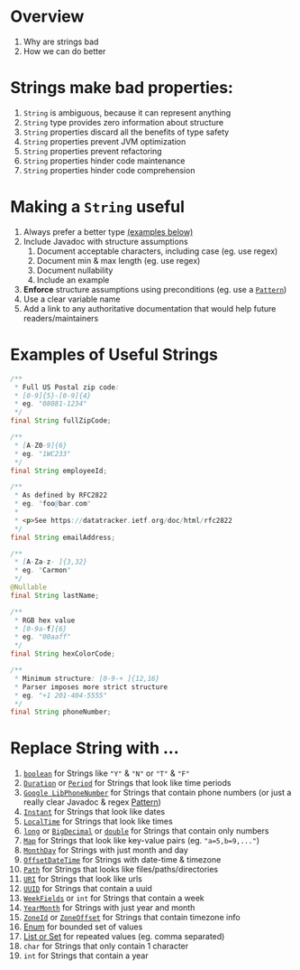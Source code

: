 # Overview
1. Why are strings bad
1. How we can do better


# Strings make bad properties:
1. `String` is ambiguous, because it can represent anything
1. `String` type provides zero information about structure
1. `String` properties discard all the benefits of type safety
1. `String` properties prevent JVM optimization
1. `String` properties prevent refactoring
1. `String` properties hinder code maintenance
1. `String` properties hinder code comprehension


# Making a `String` useful
1. Always prefer a better type [(examples below)](./strings.avoid.md#replace-string-with-)
1. Include Javadoc with structure assumptions
    1. Document acceptable characters, including case (eg. use regex)
    1. Document min & max length (eg. use regex)
    1. Document nullability
    1. Include an example
1. **Enforce** structure assumptions using preconditions (eg. use a [`Pattern`](https://docs.oracle.com/en/java/javase/11/docs/api/java.base/java/util/regex/Pattern.html))
1. Use a clear variable name
1. Add a link to any authoritative documentation that would help future readers/maintainers


# Examples of Useful Strings
```java
/**
 * Full US Postal zip code:
 * [0-9]{5}-[0-9]{4}
 * eg. "08081-1234"
 */
final String fullZipCode;

/**
 * [A-Z0-9]{6}
 * eg. "1WC233"
 */
final String employeeId;

/**
 * As defined by RFC2822
 * eg. "foo@bar.com"
 *
 * <p>See https://datatracker.ietf.org/doc/html/rfc2822
 */
final String emailAddress;

/**
 * [A-Za-z- ]{3,32}
 * eg. "Carmon"
 */
@Nullable
final String lastName;

/**
 * RGB hex value
 * [0-9a-f]{6}
 * eg. "00aaff"
 */
final String hexColorCode;

/**
 * Minimum structure: [0-9-+ ]{12,16}
 * Parser imposes more strict structure
 * eg. "+1 201-404-5555"
 */
final String phoneNumber;
```


# Replace String with ...
1. [`boolean`](https://docs.oracle.com/en/java/javase/11/docs/api/java.base/java/lang/Boolean.html) for Strings like `"Y"` & `"N"` or `"T"` & `"F"`
1. [`Duration`](https://docs.oracle.com/en/java/javase/11/docs/api/java.base/java/time/Duration.html) or [`Period`](https://docs.oracle.com/en/java/javase/11/docs/api/java.base/java/time/Period.html) for Strings that look like time periods
1. [`Google LibPhoneNumber`](https://github.com/google/libphonenumber) for Strings that contain phone numbers (or just a really clear Javadoc & regex [Pattern](https://docs.oracle.com/en/java/javase/11/docs/api/java.base/java/util/regex/Pattern.html))
1. [`Instant`](https://docs.oracle.com/en/java/javase/11/docs/api/java.base/java/time/Instant.html) for Strings that look like dates
1. [`LocalTime`](https://docs.oracle.com/en/java/javase/11/docs/api/java.base/java/time/LocalTime.html) for Strings that look like times
1. [`long`](https://docs.oracle.com/en/java/javase/11/docs/api/java.base/java/lang/Long.html) or [`BigDecimal`](https://docs.oracle.com/en/java/javase/11/docs/api/java.base/java/math/BigDecimal.html) or [`double`](https://docs.oracle.com/en/java/javase/11/docs/api/java.base/java/lang/Double.html) for Strings that contain only numbers
1. [`Map`](https://docs.oracle.com/en/java/javase/11/docs/api/java.base/java/util/Map.html) for Strings that look like key-value pairs (eg. `"a=5,b=9,..."`)
1. [`MonthDay`](https://docs.oracle.com/en/java/javase/11/docs/api/java.base/java/time/MonthDay.html) for Strings with just month and day
1. [`OffsetDateTime`](https://docs.oracle.com/en/java/javase/11/docs/api/java.base/java/time/OffsetDateTime.html) for Strings with date-time & timezone
1. [`Path`](https://docs.oracle.com/en/java/javase/12/docs/api/java.base/java/nio/file/Path.html) for Strings that looks like files/paths/directories
1. [`URI`](https://docs.oracle.com/en/java/javase/11/docs/api/java.base/java/net/URI.html) for Strings that look like urls
1. [`UUID`](https://docs.oracle.com/en/java/javase/11/docs/api/java.base/java/util/UUID.html) for Strings that contain a uuid
1. [`WeekFields`](https://docs.oracle.com/en/java/javase/11/docs/api/java.base/java/time/temporal/WeekFields.html) or `int` for Strings that contain a week
1. [`YearMonth`](https://docs.oracle.com/en/java/javase/11/docs/api/java.base/java/time/YearMonth.html) for Strings with just year and month
1. [`ZoneId`](https://docs.oracle.com/en/java/javase/11/docs/api/java.base/java/time/ZoneId.html) or [`ZoneOffset`](https://docs.oracle.com/en/java/javase/11/docs/api/java.base/java/time/ZoneOffset.html) for Strings that contain timezone info
1. [Enum](https://docs.oracle.com/javase/tutorial/java/javaOO/enum.html) for bounded set of values
1. [List or Set](./collections.selecting.md) for repeated values (eg. comma separated)
1. `char` for Strings that only contain 1 character
1. `int` for Strings that contain a year
